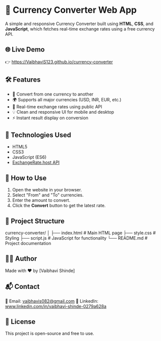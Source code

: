 # 💱 Currency Converter Web App

A simple and responsive Currency Converter built using **HTML**, **CSS**, and **JavaScript**, which fetches real-time exchange rates using a free currency API.

## 🌐 Live Demo

👉 https://VaibhaviS123.github.io/currency-converter
## 🛠️ Features

- 🔁 Convert from one currency to another
- 🌍 Supports all major currencies (USD, INR, EUR, etc.)
- 🔄 Real-time exchange rates using public API
- 💡 Clean and responsive UI for mobile and desktop
- ⚡ Instant result display on conversion



## 🧪 Technologies Used

- HTML5
- CSS3
- JavaScript (ES6)
- [ExchangeRate.host API](https://exchangerate.host/#/)


## 🚀 How to Use

1. Open the website in your browser.
2. Select "From" and "To" currencies.
3. Enter the amount to convert.
4. Click the **Convert** button to get the latest rate.


## 📂 Project Structure

currency-converter/
│
├── index.html # Main HTML page
├── style.css # Styling
├── script.js # JavaScript for functionality
└── README.md # Project documentation



## 🙋‍♀️ Author

Made with ❤️ by [Vaibhavi Shinde]



## 📬 Contact

📧 Email: vaibhavis082@gmail.com
🔗 LinkedIn: www.linkedin.com/in/vaibhavi-shinde-0279a628a


## 📃 License

This project is open-source and free to use.


